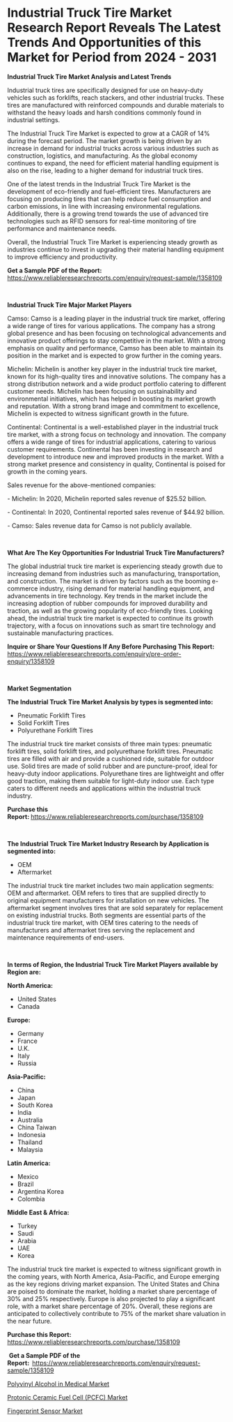 <p><h1>Industrial Truck Tire Market Research Report Reveals The Latest Trends And Opportunities of this Market for Period from 2024 - 2031</h1></p><p><strong>Industrial Truck Tire Market Analysis and Latest Trends</strong></p>
<p><p>Industrial truck tires are specifically designed for use on heavy-duty vehicles such as forklifts, reach stackers, and other industrial trucks. These tires are manufactured with reinforced compounds and durable materials to withstand the heavy loads and harsh conditions commonly found in industrial settings.</p><p>The Industrial Truck Tire Market is expected to grow at a CAGR of 14% during the forecast period. The market growth is being driven by an increase in demand for industrial trucks across various industries such as construction, logistics, and manufacturing. As the global economy continues to expand, the need for efficient material handling equipment is also on the rise, leading to a higher demand for industrial truck tires.</p><p>One of the latest trends in the Industrial Truck Tire Market is the development of eco-friendly and fuel-efficient tires. Manufacturers are focusing on producing tires that can help reduce fuel consumption and carbon emissions, in line with increasing environmental regulations. Additionally, there is a growing trend towards the use of advanced tire technologies such as RFID sensors for real-time monitoring of tire performance and maintenance needs.</p><p>Overall, the Industrial Truck Tire Market is experiencing steady growth as industries continue to invest in upgrading their material handling equipment to improve efficiency and productivity.</p></p>
<p><strong>Get a Sample PDF of the Report:&nbsp;</strong> <a href="https://www.reliableresearchreports.com/enquiry/request-sample/1358109">https://www.reliableresearchreports.com/enquiry/request-sample/1358109</a></p>
<p>&nbsp;</p>
<p><strong>Industrial Truck Tire Major Market Players</strong></p>
<p><p>Camso: Camso is a leading player in the industrial truck tire market, offering a wide range of tires for various applications. The company has a strong global presence and has been focusing on technological advancements and innovative product offerings to stay competitive in the market. With a strong emphasis on quality and performance, Camso has been able to maintain its position in the market and is expected to grow further in the coming years.</p><p>Michelin: Michelin is another key player in the industrial truck tire market, known for its high-quality tires and innovative solutions. The company has a strong distribution network and a wide product portfolio catering to different customer needs. Michelin has been focusing on sustainability and environmental initiatives, which has helped in boosting its market growth and reputation. With a strong brand image and commitment to excellence, Michelin is expected to witness significant growth in the future.</p><p>Continental: Continental is a well-established player in the industrial truck tire market, with a strong focus on technology and innovation. The company offers a wide range of tires for industrial applications, catering to various customer requirements. Continental has been investing in research and development to introduce new and improved products in the market. With a strong market presence and consistency in quality, Continental is poised for growth in the coming years.</p><p>Sales revenue for the above-mentioned companies:</p><p>- Michelin: In 2020, Michelin reported sales revenue of $25.52 billion.</p><p>- Continental: In 2020, Continental reported sales revenue of $44.92 billion.</p><p>- Camso: Sales revenue data for Camso is not publicly available.</p></p>
<p>&nbsp;</p>
<p><strong>What Are The Key Opportunities For Industrial Truck Tire Manufacturers?</strong></p>
<p><p>The global industrial truck tire market is experiencing steady growth due to increasing demand from industries such as manufacturing, transportation, and construction. The market is driven by factors such as the booming e-commerce industry, rising demand for material handling equipment, and advancements in tire technology. Key trends in the market include the increasing adoption of rubber compounds for improved durability and traction, as well as the growing popularity of eco-friendly tires. Looking ahead, the industrial truck tire market is expected to continue its growth trajectory, with a focus on innovations such as smart tire technology and sustainable manufacturing practices.</p></p>
<p><strong>Inquire or Share Your Questions If Any Before Purchasing This Report:</strong> <a href="https://www.reliableresearchreports.com/enquiry/pre-order-enquiry/1358109">https://www.reliableresearchreports.com/enquiry/pre-order-enquiry/1358109</a></p>
<p>&nbsp;</p>
<p><strong>Market Segmentation</strong></p>
<p><strong>The Industrial Truck Tire Market Analysis by types is segmented into:</strong></p>
<p><ul><li>Pneumatic Forklift Tires</li><li>Solid Forklift Tires</li><li>Polyurethane Forklift Tires</li></ul></p>
<p><p>The industrial truck tire market consists of three main types: pneumatic forklift tires, solid forklift tires, and polyurethane forklift tires. Pneumatic tires are filled with air and provide a cushioned ride, suitable for outdoor use. Solid tires are made of solid rubber and are puncture-proof, ideal for heavy-duty indoor applications. Polyurethane tires are lightweight and offer good traction, making them suitable for light-duty indoor use. Each type caters to different needs and applications within the industrial truck industry.</p></p>
<p><strong>Purchase this Report:&nbsp;</strong><a href="https://www.reliableresearchreports.com/purchase/1358109">https://www.reliableresearchreports.com/purchase/1358109</a></p>
<p>&nbsp;</p>
<p><strong>The Industrial Truck Tire Market Industry Research by Application is segmented into:</strong></p>
<p><ul><li>OEM</li><li>Aftermarket</li></ul></p>
<p><p>The industrial truck tire market includes two main application segments: OEM and aftermarket. OEM refers to tires that are supplied directly to original equipment manufacturers for installation on new vehicles. The aftermarket segment involves tires that are sold separately for replacement on existing industrial trucks. Both segments are essential parts of the industrial truck tire market, with OEM tires catering to the needs of manufacturers and aftermarket tires serving the replacement and maintenance requirements of end-users.</p></p>
<p>&nbsp;</p>
<p><strong>In terms of Region, the Industrial Truck Tire Market Players available by Region are:</strong></p>
<p>
    <p> <strong> North America: </strong>
        <ul>
            <li>United States</li>
            <li>Canada</li>
        </ul>
        </p> 
    <p> <strong> Europe: </strong>
        <ul>
            <li>Germany</li>
            <li>France</li>
            <li>U.K.</li>
            <li>Italy</li>
            <li>Russia</li>
        </ul>
        </p> 
    <p> <strong> Asia-Pacific: </strong>
        <ul>
            <li>China</li>
            <li>Japan</li>
            <li>South Korea</li>
            <li>India</li>
            <li>Australia</li>
            <li>China Taiwan</li>
            <li>Indonesia</li>
            <li>Thailand</li>
            <li>Malaysia</li>
        </ul>
        </p> 
    <p> <strong> Latin America: </strong>
        <ul>
            <li>Mexico</li>
            <li>Brazil</li>
            <li>Argentina Korea</li>
            <li>Colombia</li>
        </ul>
        </p> 
    <p> <strong> Middle East & Africa: </strong>
        <ul>
            <li>Turkey</li>
            <li>Saudi</li>
            <li>Arabia</li>
            <li>UAE</li>
            <li>Korea</li>
        </ul>
    </p>
    </p>
<p><p>The industrial truck tire market is expected to witness significant growth in the coming years, with North America, Asia-Pacific, and Europe emerging as the key regions driving market expansion. The United States and China are poised to dominate the market, holding a market share percentage of 30% and 25% respectively. Europe is also projected to play a significant role, with a market share percentage of 20%. Overall, these regions are anticipated to collectively contribute to 75% of the market share valuation in the near future.</p></p>
<p><strong>Purchase this Report: </strong><a href="https://www.reliableresearchreports.com/purchase/1358109">https://www.reliableresearchreports.com/purchase/1358109</a></p>
<p>&nbsp;<strong>Get a Sample PDF of the Report:&nbsp;&nbsp;</strong><a href="https://www.reliableresearchreports.com/enquiry/request-sample/1358109">https://www.reliableresearchreports.com/enquiry/request-sample/1358109</a></p>
<p><strong></strong></p>
<p><p><a href="https://view.publitas.com/reportprime-1/polyvinyl-alcohol-in-medical-market-growth-market-trends-covid-19-impact-and-forecasts-for-period-from-2023-2030/">Polyvinyl Alcohol in Medical Market</a></p><p><a href="https://view.publitas.com/reportprime-1/protonic-ceramic-fuel-cell-pcfc-market-size-reflecting-a-forecast-till-2030-market-by-type-by-application-and-by-geography/">Protonic Ceramic Fuel Cell (PCFC) Market</a></p><p><a href="https://view.publitas.com/reportprime-1/fingerprint-sensor-market-research-report-unlocks-analysis-on-the-market-financial-status-market-size-and-market-revenue-upto-2030/">Fingerprint Sensor Market</a></p></p>